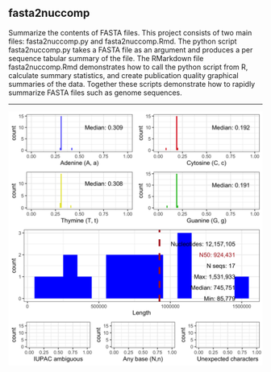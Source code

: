 ## fasta2nuccomp

Summarize the contents of FASTA files.
This project consists of two main files: fasta2nuccomp.py and fasta2nuccomp.Rmd.
The python script fasta2nuccomp.py takes a FASTA file as an argument and produces a per sequence tabular summary of the file.
The RMarkdown file fasta2nuccomp.Rmd demonstrates how to call the python script from R, calculate summary statistics, and create publication quality graphical summaries of the data.
Together these scripts demonstrate how to rapidly summarize FASTA files such as genome sequences.


---


![yeast](S288C_genome.png)


